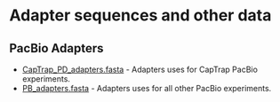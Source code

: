 # Adapter sequences and other data

## PacBio Adapters

* [CapTrap_PD_adapters.fasta](CapTrap_PD_adapters.fasta) - Adapters uses for CapTrap PacBio experiments.
* [PB_adapters.fasta](PB_adapters.fasta) - Adapters uses for all other PacBio experiments.
